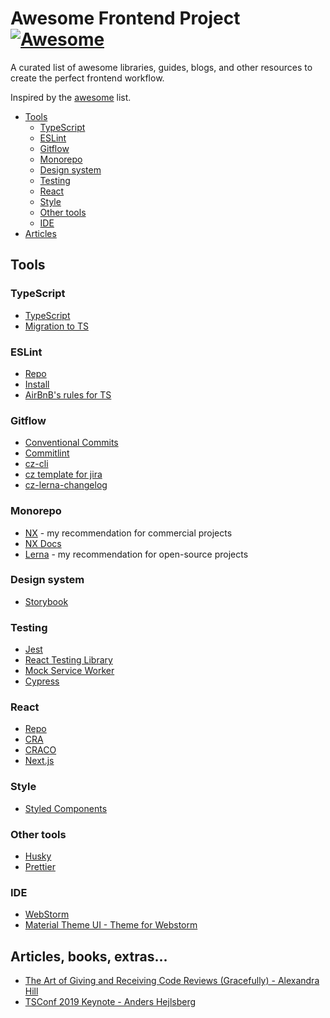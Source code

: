 # Awesome Frontend Project [![Awesome](https://cdn.rawgit.com/sindresorhus/awesome/d7305f38d29fed78fa85652e3a63e154dd8e8829/media/badge.svg)](https://github.com/sindresorhus/awesome)

A curated list of awesome libraries, guides, blogs, and other resources to create the perfect frontend workflow.

Inspired by the [awesome](https://github.com/sindresorhus/awesome) list.

* [Tools](#tools)
  * [TypeScript](#typescript)
  * [ESLint](#eslint)
  * [Gitflow](#gitflow)
  * [Monorepo](#monorepo)
  * [Design system](#design-system)
  * [Testing](#testing)
  * [React](#react)
  * [Style](#style)
  * [Other tools](#other-tools)
  * [IDE](#ide)
* [Articles](#articles-books-extras)

## Tools

### TypeScript

* [TypeScript](https://github.com/microsoft/TypeScript)
* [Migration to TS](https://github.com/airbnb/ts-migrate)

### ESLint

* [Repo](https://github.com/eslint/eslint)
* [Install](https://eslint.org/docs/user-guide/getting-started)
* [AirBnB's rules for TS](https://github.com/iamturns/eslint-config-airbnb-typescript)

### Gitflow

* [Conventional Commits](https://www.conventionalcommits.org/)
* [Commitlint](https://github.com/conventional-changelog/commitlint)
* [cz-cli](https://github.com/commitizen/cz-cli)
* [cz template for jira](https://github.com/digitalroute/cz-conventional-changelog-for-jira)
* [cz-lerna-changelog](https://github.com/atlassian/cz-lerna-changelog)

### Monorepo

* [NX](https://github.com/nrwl/nx) - my recommendation for commercial projects
* [NX Docs](https://nx.dev/)
* [Lerna](https://github.com/lerna/lerna) - my recommendation for open-source projects

### Design system

* [Storybook](https://github.com/storybookjs/storybook)

### Testing

* [Jest](https://github.com/facebook/jest)
* [React Testing Library](https://github.com/testing-library/react-testing-library)
* [Mock Service Worker](https://github.com/mswjs/msw)
* [Cypress](https://github.com/cypress-io/cypress)

### React

* [Repo](https://github.com/facebook/react)
* [CRA](https://github.com/facebook/create-react-app)
* [CRACO](https://github.com/gsoft-inc/craco)
* [Next.js](https://github.com/vercel/next.js)

### Style

* [Styled Components](https://github.com/styled-components/styled-components)

### Other tools

* [Husky](https://github.com/typicode/husky)
* [Prettier](https://github.com/prettier/prettier)

### IDE

* [WebStorm](https://www.jetbrains.com/webstorm/)
* [Material Theme UI - Theme for Webstorm](https://plugins.jetbrains.com/plugin/8006-material-theme-ui)

## Articles, books, extras...

* [The Art of Giving and Receiving Code Reviews (Gracefully) - Alexandra Hill](https://www.alexandra-hill.com/2018/06/25/the-art-of-giving-and-receiving-code-reviews/)
* [TSConf 2019 Keynote - Anders Hejlsberg](https://www.youtube.com/watch?v=jmPZztKIFf4)
